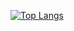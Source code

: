 [![Top Langs](https://github-readme-stats.vercel.app/api/top-langs/?username=IsaqueSantosSilva&layout=compact)](https://github.com/IsaqueSantosSilva/github-readme-stats)
